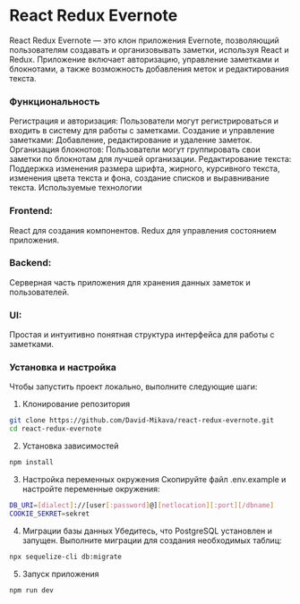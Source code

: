 # React Redux Evernote
React Redux Evernote — это клон приложения Evernote, позволяющий пользователям создавать и организовывать заметки, используя React и Redux. Приложение включает авторизацию, управление заметками и блокнотами, а также возможность добавления меток и редактирования текста.

### Функциональность
   Регистрация и авторизация: Пользователи могут регистрироваться и входить в систему для работы с заметками.
   Создание и управление заметками: Добавление, редактирование и удаление заметок.
   Организация блокнотов: Пользователи могут группировать свои заметки по блокнотам для лучшей организации.
   Редактирование текста: Поддержка изменения размера шрифта, жирного, курсивного текста, изменения цвета текста и фона, создание списков и выравнивание текста.
   Используемые технологии

### Frontend:
   React для создания компонентов.
   Redux для управления состоянием приложения.

### Backend:
   Серверная часть приложения для хранения данных заметок и пользователей.

### UI:
   Простая и интуитивно понятная структура интерфейса для работы с заметками.

### Установка и настройка
Чтобы запустить проект локально, выполните следующие шаги:

1. Клонирование репозитория
``` bash
git clone https://github.com/David-Mikava/react-redux-evernote.git
cd react-redux-evernote
```

2. Установка зависимостей
```bash
npm install
```
3. Настройка переменных окружения
Скопируйте файл .env.example и настройте переменные окружения:
```bash
DB_URI=[dialect]://[user[:password]@][netlocation][:port][/dbname]
COOKIE_SEKRET=sekret
```
4. Миграции базы данных
Убедитесь, что PostgreSQL установлен и запущен. Выполните миграции для создания необходимых таблиц:
```bash
npx sequelize-cli db:migrate
```
5. Запуск приложения
   
```bash
npm run dev
```
